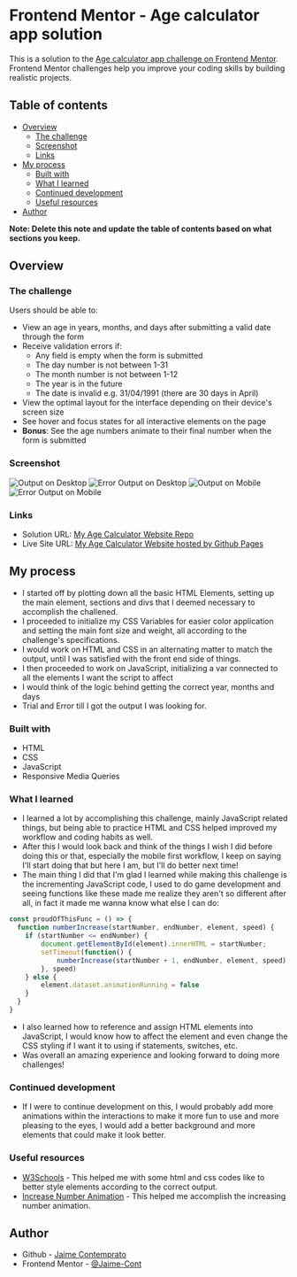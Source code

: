 # Frontend Mentor - Age calculator app solution

This is a solution to the [Age calculator app challenge on Frontend Mentor](https://www.frontendmentor.io/challenges/age-calculator-app-dF9DFFpj-Q). Frontend Mentor challenges help you improve your coding skills by building realistic projects. 

## Table of contents

- [Overview](#overview)
  - [The challenge](#the-challenge)
  - [Screenshot](#screenshot)
  - [Links](#links)
- [My process](#my-process)
  - [Built with](#built-with)
  - [What I learned](#what-i-learned)
  - [Continued development](#continued-development)
  - [Useful resources](#useful-resources)
- [Author](#author)

**Note: Delete this note and update the table of contents based on what sections you keep.**

## Overview

### The challenge

Users should be able to:

- View an age in years, months, and days after submitting a valid date through the form
- Receive validation errors if:
  - Any field is empty when the form is submitted
  - The day number is not between 1-31
  - The month number is not between 1-12
  - The year is in the future
  - The date is invalid e.g. 31/04/1991 (there are 30 days in April)
- View the optimal layout for the interface depending on their device's screen size
- See hover and focus states for all interactive elements on the page
- **Bonus**: See the age numbers animate to their final number when the form is submitted

### Screenshot

![Output on Desktop](/screenshots/Desktop_Output.PNG)
![Error Output on Desktop](/screenshots/Desktop_Error.PNG)
![Output on Mobile](/screenshots/Mobile_Output.PNG)
![Error Output on Mobile](/screenshots/Mobile_Error.PNG)

### Links

- Solution URL: [My Age Calculator Website Repo](https://github.com/Jaime-Cont/responsive-age-calculator)
- Live Site URL: [My Age Calculator Website hosted by Github Pages](https://jaime-cont.github.io/responsive-age-calculator/)

## My process
- I started off by plotting down all the basic HTML Elements, setting up the main element, sections and divs that I deemed necessary to accomplish the challened.
- I proceeded to initialize my CSS Variables for easier color application and setting the main font size and weight, all according to the challenge's specifications.
- I would work on HTML and CSS in an alternating matter to match the output, until I was satisfied with the front end side of things.
- I then proceeded to work on JavaScript, initializing a var connected to all the elements I want the script to affect
- I would think of the logic behind getting the correct year, months and days
- Trial and Error till I got the output I was looking for.

### Built with

- HTML
- CSS
- JavaScript
- Responsive Media Queries

### What I learned

- I learned a lot by accomplishing this challenge, mainly JavaScript related things, but being able to practice HTML and CSS helped improved my workflow and coding habits as well.
- After this I would look back and think of the things I wish I did before doing this or that, especially the mobile first workflow, I keep on saying I'll start doing that but here I am, but I'll do better next time!
- The main thing I did that I'm glad I learned while making this challenge is the incrementing JavaScript code, I used to do game development and seeing functions like these made me realize they aren't so different after all, in fact it made me wanna know what else I can do: 
```js
const proudOfThisFunc = () => {
  function numberIncrease(startNumber, endNumber, element, speed) {
    if (startNumber <= endNumber) {
        document.getElementById(element).innerHTML = startNumber;
        setTimeout(function() {
            numberIncrease(startNumber + 1, endNumber, element, speed)
        }, speed) 
    } else {
        element.dataset.animationRunning = false
    }
  }
}
```
- I also learned how to reference and assign HTML elements into JavaScript, I would know how to affect the element and even change the CSS styling if I want it to using if statements, switches, etc.
- Was overall an amazing experience and looking forward to doing more challenges!

### Continued development

- If I were to continue development on this, I would probably add more animations within the interactions to make it more fun to use and more pleasing to the eyes, I would add a better background and more elements that could make it look better.

### Useful resources

- [W3Schools](https://www.w3schools.com/) - This helped me with some html and css codes like to better style elements according to the correct output.
- [Increase Number Animation](https://codepen.io/duvander/pen/KXOpXw) - This helped me accomplish the increasing number animation.

## Author

- Github - [Jaime Contemprato](https://github.com/Jaime-Cont)
- Frontend Mentor - [@Jaime-Cont](https://www.frontendmentor.io/profile/Jaime-Cont)
